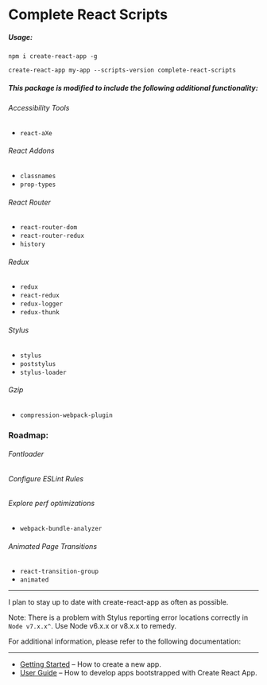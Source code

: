 # Complete React Scripts

##### Usage:

`npm i create-react-app -g`<br>

`create-react-app my-app --scripts-version complete-react-scripts`

##### This package is modified to include the following additional functionality:

###### Accessibility Tools
- `react-aXe`

###### React Addons
- `classnames`
- `prop-types`

###### React Router
- `react-router-dom`
- `react-router-redux`
- `history`

###### Redux
- `redux`
- `react-redux`
- `redux-logger`
- `redux-thunk`

###### Stylus
- `stylus`
- `poststylus`
- `stylus-loader`

###### Gzip
- `compression-webpack-plugin`

### Roadmap:
###### Fontloader
###### Configure ESLint Rules
###### Explore perf optimizations
- `webpack-bundle-analyzer`
###### Animated Page Transitions
- `react-transition-group`
- `animated`

---
I plan to stay up to date with create-react-app as often as possible.

Note: There is a problem with Stylus reporting error locations correctly in `Node v7.x.x^`. Use Node v6.x.x or v8.x.x to remedy.

For additional information, please refer to the following documentation:

---
* [Getting Started](https://github.com/facebookincubator/create-react-app/blob/master/README.md#getting-started) – How to create a new app.
* [User Guide](https://github.com/facebookincubator/create-react-app/blob/master/packages/react-scripts/template/README.md) – How to develop apps bootstrapped with Create React App.
